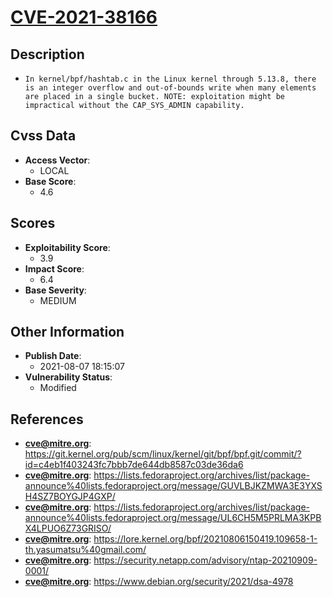
# [CVE-2021-38166](https://git.kernel.org/pub/scm/linux/kernel/git/bpf/bpf.git/commit/?id=c4eb1f403243fc7bbb7de644db8587c03de36da6)

## Description

- `In kernel/bpf/hashtab.c in the Linux kernel through 5.13.8, there is an integer overflow and out-of-bounds write when many elements are placed in a single bucket. NOTE: exploitation might be impractical without the CAP_SYS_ADMIN capability.`

## Cvss Data

- **Access Vector**:
  - LOCAL
- **Base Score**:
  - 4.6

## Scores

- **Exploitability Score**:
  - 3.9
- **Impact Score**:
  - 6.4
- **Base Severity**:
  - MEDIUM

## Other Information

- **Publish Date**:
  - 2021-08-07 18:15:07
- **Vulnerability Status**:
  - Modified

## References

- **cve@mitre.org**: https://git.kernel.org/pub/scm/linux/kernel/git/bpf/bpf.git/commit/?id=c4eb1f403243fc7bbb7de644db8587c03de36da6
- **cve@mitre.org**: https://lists.fedoraproject.org/archives/list/package-announce%40lists.fedoraproject.org/message/GUVLBJKZMWA3E3YXSH4SZ7BOYGJP4GXP/
- **cve@mitre.org**: https://lists.fedoraproject.org/archives/list/package-announce%40lists.fedoraproject.org/message/UL6CH5M5PRLMA3KPBX4LPUO6Z73GRISO/
- **cve@mitre.org**: https://lore.kernel.org/bpf/20210806150419.109658-1-th.yasumatsu%40gmail.com/
- **cve@mitre.org**: https://security.netapp.com/advisory/ntap-20210909-0001/
- **cve@mitre.org**: https://www.debian.org/security/2021/dsa-4978
